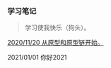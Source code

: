 ### 学习笔记  
>学习使我快乐（狗头）。  


[2020/11/20 从原型和原型链开始。](https://github.com/ToToDIng/notes/issues/1 "vue")  

2021/01/01 你好2021